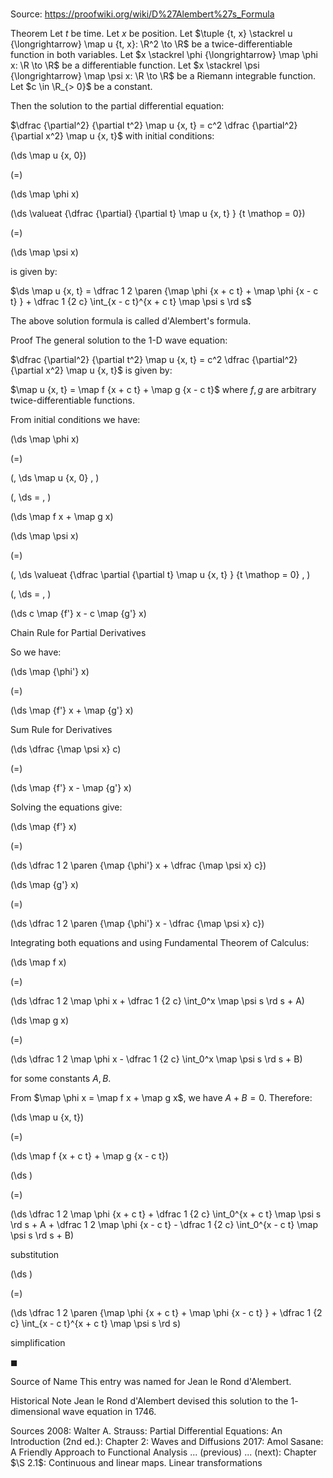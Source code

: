 # 

Source: https://proofwiki.org/wiki/D%27Alembert%27s_Formula



Theorem
Let $t$ be time.
Let $x$ be position.
Let $\tuple {t, x} \stackrel u {\longrightarrow} \map u {t, x}: \R^2 \to \R$ be a twice-differentiable function in both variables. 
Let $x \stackrel \phi {\longrightarrow} \map \phi x: \R \to \R$ be a differentiable function. 
Let $x \stackrel \psi {\longrightarrow} \map \psi x: \R \to \R$ be a Riemann integrable function.
Let $c \in \R_{> 0}$ be a constant.

Then the solution to the partial differential equation:

$\dfrac {\partial^2} {\partial t^2} \map u {x, t} = c^2 \dfrac {\partial^2} {\partial x^2} \map u {x, t}$
with initial conditions:














\(\ds \map u {x, 0}\)

\(=\)







\(\ds \map \phi x\)




















\(\ds \valueat {\dfrac {\partial} {\partial t} \map u {x, t} } {t \mathop = 0}\)

\(=\)







\(\ds \map \psi x\)









is given by:

$\ds \map u {x, t} = \dfrac 1 2 \paren {\map \phi {x + c t} + \map \phi {x - c t} } + \dfrac 1 {2 c} \int_{x - c t}^{x + c t} \map \psi s \rd s$

The above solution formula is called d'Alembert's formula.


Proof
The general solution to the $1$-D wave equation:

$\dfrac {\partial^2} {\partial t^2} \map u {x, t} = c^2 \dfrac {\partial^2} {\partial x^2} \map u {x, t}$
is given by:

$\map u {x, t} = \map f {x + c t} + \map g {x - c t}$
where $f, g$ are arbitrary twice-differentiable functions.

From initial conditions we have:














\(\ds \map \phi x\)

\(=\)

\(\, \ds \map u {x, 0} \, \)

\(\, \ds = \, \)



\(\ds \map f x + \map g x\)




















\(\ds \map \psi x\)

\(=\)

\(\, \ds \valueat {\dfrac \partial {\partial t} \map u {x, t} } {t \mathop = 0} \, \)

\(\, \ds = \, \)



\(\ds c \map {f'} x - c \map {g'} x\)





Chain Rule for Partial Derivatives




So we have:














\(\ds \map {\phi'} x\)

\(=\)







\(\ds \map {f'} x + \map {g'} x\)





Sum Rule for Derivatives














\(\ds \dfrac {\map \psi x} c\)

\(=\)







\(\ds \map {f'} x - \map {g'} x\)










Solving the equations give:














\(\ds \map {f'} x\)

\(=\)







\(\ds \dfrac 1 2 \paren {\map {\phi'} x + \dfrac {\map \psi x} c}\)




















\(\ds \map {g'} x\)

\(=\)







\(\ds \dfrac 1 2 \paren {\map {\phi'} x - \dfrac {\map \psi x} c}\)










Integrating both equations and using Fundamental Theorem of Calculus:














\(\ds \map f x\)

\(=\)







\(\ds \dfrac 1 2 \map \phi x + \dfrac 1 {2 c} \int_0^x \map \psi s \rd s + A\)




















\(\ds \map g x\)

\(=\)







\(\ds \dfrac 1 2 \map \phi x - \dfrac 1 {2 c} \int_0^x \map \psi s \rd s + B\)









for some constants $A, B$.

From $\map \phi x = \map f x + \map g x$, we have $A + B = 0$. 
Therefore:














\(\ds \map u {x, t}\)

\(=\)







\(\ds \map f {x + c t} + \map g {x - c t}\)




















\(\ds \)

\(=\)







\(\ds \dfrac 1 2 \map \phi {x + c t} + \dfrac 1 {2 c} \int_0^{x + c t} \map \psi s \rd s + A + \dfrac 1 2 \map \phi {x - c t} - \dfrac 1 {2 c} \int_0^{x - c t} \map \psi s \rd s + B\)





substitution














\(\ds \)

\(=\)







\(\ds \dfrac 1 2 \paren {\map \phi {x + c t} + \map \phi {x - c t} } + \dfrac 1 {2 c} \int_{x - c t}^{x + c t} \map \psi s \rd s\)





simplification



$\blacksquare$


Source of Name
This entry was named for Jean le Rond d'Alembert.


Historical Note
Jean le Rond d'Alembert devised this solution to the $1$-dimensional wave equation in $1746$.


Sources
2008: Walter A. Strauss: Partial Differential Equations: An Introduction (2nd ed.): Chapter $2$: Waves and Diffusions
2017: Amol Sasane: A Friendly Approach to Functional Analysis ... (previous) ... (next): Chapter $\S 2.1$: Continuous and linear maps. Linear transformations




